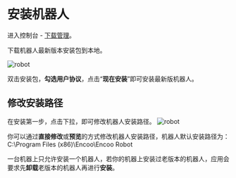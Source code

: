 # 安装机器人

进入控制台 - [下载管理](..\Console\download\aboutdownload.md)。

下载机器人最新版本安装包到本地。

![robot](https://docimages.blob.core.chinacloudapi.cn/images/Robot/installrobot.png)

双击安装包，**勾选用户协议**，点击“**现在安装**”即可安装最新版机器人。

## 修改安装路径
在安装第一步，点击下拉，即可修改机器人安装路径。
![robot](https://docimages.blob.core.chinacloudapi.cn/images/Robot/installpathrobot.png)

你可以通过**直接修改**或**预览**的方式修改机器人安装路径，机器人默认安装路径为：C:\Program Files (x86)\Encoo\Encoo Robot

一台机器上只允许安装一个机器人，若你的机器上安装过老版本的机器人，应用会要求先**卸载**老版本的机器人再进行**安装**。

